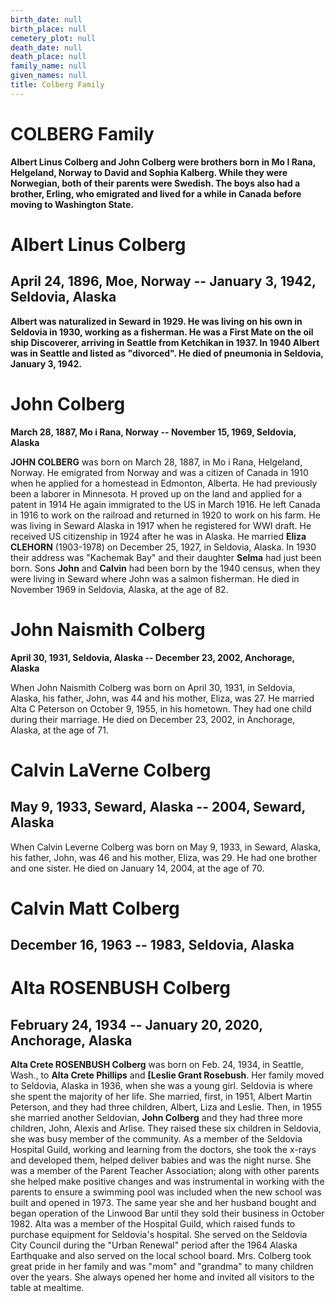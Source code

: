 ```yaml
---
birth_date: null
birth_place: null
cemetery_plot: null
death_date: null
death_place: null
family_name: null
given_names: null
title: Colberg Family
---
```


# COLBERG Family

**Albert Linus Colberg and John Colberg were brothers born
in Mo I Rana, Helgeland, Norway to David and Sophia Kalberg. While they
were Norwegian, both of their parents were Swedish. The boys also had a
brother, Erling, who emigrated and lived for a while in Canada before
moving to Washington State.**

# Albert Linus Colberg

## April 24, 1896, Moe, Norway -- January 3, 1942, Seldovia, Alaska

**Albert was naturalized in Seward in 1929. He was living on his own in
Seldovia in 1930, working as a fisherman. He was a First Mate on the oil
ship Discoverer, arriving in Seattle from Ketchikan in 1937. In 1940
Albert was in Seattle and listed as "divorced". He died of pneumonia in
Seldovia, January 3, 1942.**

# John Colberg

**March 28, 1887, Mo i Rana, Norway -- November 15, 1969, Seldovia,
Alaska**

**JOHN COLBERG** was born on March 28, 1887, in Mo i Rana,
Helgeland, Norway. He emigrated from Norway and was a citizen of Canada
in 1910 when he applied for a homestead in Edmonton, Alberta. He had
previously been a laborer in Minnesota. H proved up on the land and
applied for a patent in 1914 He again immigrated to the US in March
1916. He left Canada in 1916 to work on the railroad and returned in
1920 to work on his farm. He was living in Seward Alaska in 1917 when he
registered for WWI draft. He received US citizenship in 1924 after he
was in Alaska. He married **Eliza CLEHORN** (1903-1978) on
December 25, 1927, in Seldovia, Alaska. In 1930 their address was
"Kachemak Bay" and their daughter **Selma** had just been
born. Sons **John** and **Calvin** had been
born by the 1940 census, when they were living in Seward where John was
a salmon fisherman. He died in November 1969 in Seldovia, Alaska, at the
age of 82.

# John Naismith Colberg

**April 30, 1931, Seldovia, Alaska -- December 23, 2002, Anchorage,
Alaska**

When John Naismith Colberg was born on April 30, 1931, in Seldovia,
Alaska, his father, John, was 44 and his mother, Eliza, was 27. He
married Alta C Peterson on October 9, 1955, in his hometown. They had
one child during their marriage. He died on December 23, 2002, in
Anchorage, Alaska, at the age of 71.

# Calvin LaVerne Colberg

## May 9, 1933, Seward, Alaska -- 2004, Seward, Alaska

When Calvin Leverne Colberg was born on May 9, 1933, in Seward, Alaska,
his father, John, was 46 and his mother, Eliza, was 29. He had one
brother and one sister. He died on January 14, 2004, at the age of 70.

# Calvin Matt Colberg

## December 16, 1963 -- 1983, Seldovia, Alaska

# Alta ROSENBUSH Colberg

## February 24, 1934 -- January 20, 2020, Anchorage, Alaska

**Alta Crete ROSENBUSH Colberg** was born on Feb. 24,
1934, in Seattle, Wash., to **Alta Crete Phillips** and **[Leslie Grant
Rosebush**. Her family moved to Seldovia, Alaska in 1936,
when she was a young girl. Seldovia is where she spent the majority of
her life. She married, first, in 1951, Albert Martin Peterson, and they
had three children, Albert, Liza and Leslie. Then, in 1955 she married
another Seldovian, **John Colberg** and they had three more children,
John, Alexis and Arlise. They raised these six children in Seldovia, she
was busy member of the community. As a member of the Seldovia Hospital
Guild, working and learning from the doctors, she took the x-rays and
developed them, helped deliver babies and was the night nurse. She was a
member of the Parent Teacher Association; along with other parents she
helped make positive changes and was instrumental in working with the
parents to ensure a swimming pool was included when the new school was
built and opened in 1973. The same year she and her husband bought and
began operation of the Linwood Bar until they sold their business in
October 1982. Alta was a member of the Hospital Guild, which raised
funds to purchase equipment for Seldovia's hospital. She served on the
Seldovia City Council during the "Urban Renewal" period after the 1964
Alaska Earthquake and also served on the local school board. Mrs.
Colberg took great pride in her family and was \"mom\" and \"grandma\"
to many children over the years. She always opened her home and invited
all visitors to the table at mealtime.
